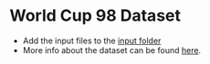 # World Cup 98 Dataset

- Add the input files to the [input folder](./input)
- More info about the dataset can be found [here](http://nima-dev.com/faas-keep-alive-modeling/datasets/WorldCup.html).
